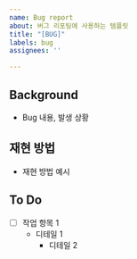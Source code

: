 ```yaml
---
name: Bug report
about: 버그 리포팅에 사용하는 템플릿
title: "[BUG]"
labels: bug
assignees: ''

---
```


## Background
- Bug 내용, 발생 상황

## 재현 방법
- 재현 방법 예시

## To Do
- [ ] 작업 항목 1
	- 디테일 1
		- 디테일 2

